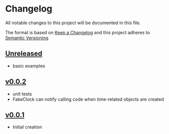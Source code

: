 # Changelog
All notable changes to this project will be documented in this file.

The format is based on [Keep a Changelog](http://keepachangelog.com/en/1.0.0/)
and this project adheres to [Semantic Versioning](http://semver.org/spec/v2.0.0.html).

## [Unreleased]
- basic examples

## [v0.0.2]
- unit tests
- FakeClock can notify calling code when time-related objects are created

## [v0.0.1]
- Initial creation

[Unreleased]: https://github.com/xmidt-org/chronon/compare/v0.0.2..HEAD
[v0.0.2]: https://github.com/xmidt-org/chronon/compare/v0.0.1...v0.0.2
[v0.0.1]: https://github.com/xmidt-org/chronon/compare/v0.0.0...v0.0.1
